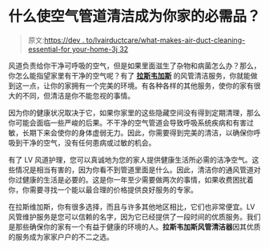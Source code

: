 # 什么使空气管道清洁成为你家的必需品？

> 原文:[https://dev . to/lvairductcare/what-makes-air-duct-cleaning-essential-for your-home-3j 32](https://dev.to/lvairductcare/what-makes-air-duct-cleaning-essential-for-your-home-3j32)

风道负责给你干净可呼吸的空气，但是如果里面滋生了杂物和病菌怎么办？那么，你怎么能指望家里有干净的空气呢？有了
[**拉斯韦加斯**](https://www.lvairductcare.com/airduct) 的风管清洁服务，你就能做到这一点，让你的家拥有一个完美的环境。有各种各样的其他服务，使你的家有很大的不同，但清洁是你不能忽视的事情。

因为你的健康状况取决于它，如果你家里的这些隐藏空间没有得到定期清理，那么你可能会面临一些严峻的后果。不干净的空气管道会导致呼吸系统疾病和有害过敏，长期下来会使你的身体虚弱无力。因此，你需要得到完美的清洁，以确保你呼吸到干净的空气，没有任何患病或过敏的机会。

有了 LV 风道护理，您可以真诚地为您的家人提供健康生活所必需的洁净空气。这些情况是相当有害的，因为你看不到管道里面是什么。因此，清洁你的通风管道对你过健康的生活是必要的。这是你一年至少需要做两次的事情，如果收费困扰着你，你需要寻找一个能以最合理的价格提供良好服务的专家。

在拉斯维加斯，你有很多选择，而且与许多其他地区相比，它们也非常便宜。LV 风管维护服务是您可以信赖的名字，因为它已经提供了一段时间的优质服务。我们是那些确保你的家有一个有益于健康的环境的人。**拉斯韦加斯风管清洁器**因其优质的服务成为家家户户的不二之选。